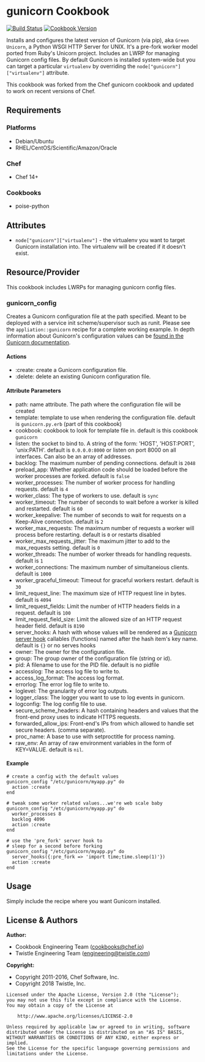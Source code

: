 # gunicorn Cookbook

[![Build Status](https://travis-ci.org/chef-cookbooks/gunicorn.svg?branch=master)](http://travis-ci.org/chef-cookbooks/gunicorn) [![Cookbook Version](https://img.shields.io/cookbook/v/gunicorn.svg)](https://supermarket.chef.io/cookbooks/gunicorn)

Installs and configures the latest version of Gunicorn (via pip), aka `Green Unicorn`, a Python WSGI HTTP Server for UNIX. It's a pre-fork worker model ported from Ruby's Unicorn project. Includes an LWRP for managing Gunicorn config files. By default Gunicorn is installed system-wide but you can target a particular `virtualenv` by overriding the `node["gunicorn"]["virtualenv"]` attribute.

This cookbook was forked from the Chef gunicorn cookbook and updated to work on recent versions of Chef.

## Requirements

### Platforms

- Debian/Ubuntu
- RHEL/CentOS/Scientific/Amazon/Oracle

### Chef

- Chef 14+

### Cookbooks

- poise-python

## Attributes

- `node["gunicorn"]["virtualenv"]` - the virtualenv you want to target Gunicorn installation into. The virtualenv will be created if it doesn't exist.

## Resource/Provider

This cookbook includes LWRPs for managing gunicorn config files.

### gunicorn_config

Creates a Gunicorn configuration file at the path specified. Meant to be deployed with a service init scheme/supervisor such as runit. Please see the `appliation::gunicorn` recipe for a complete working example. In depth information about Gunicorn's configuration values can be [found in the Gunicorn documentation](http://gunicorn.org/#docs).

#### Actions

- :create: create a Gunicorn configuration file.
- :delete: delete an existing Gunicorn configuration file.

#### Attribute Parameters

- path: name attribute. The path where the configuration file will be created
- template: template to use when rendering the configuration file. default is `gunicorn.py.erb` (part of this cookbook)
- cookbook: cookbook to look for template file in. default is this cookbook `gunicorn`
- listen: the socket to bind to. A string of the form: 'HOST', 'HOST:PORT', 'unix:PATH'. default is `0.0.0.0:8000` or listen on port 8000 on all interfaces.  Can also be an array of addresses.
- backlog: The maximum number of pending connections. default is `2048`
- preload_app: Whether application code should be loaded before the worker processes are forked. default is `false`
- worker_processes: The number of worker process for handling requests. default is `4`
- worker_class: The type of workers to use. default is `sync`
- worker_timeout: The number of seconds to wait before a worker is killed and restarted. default is `60`
- worker_keepalive: The number of seconds to wait for requests on a Keep-Alive connection. default is `2`
- worker_max_requests: The maximum number of requests a worker will process before restarting. default is `0` or restarts disabled
- worker_max_requests_jitter: The maximum jitter to add to the max_requests setting. default is `0`
- worker_threads: The number of worker threads for handling requests. default is `1`
- worker_connections: The maximum number of simultaneious clients. default is `1000`
- worker_graceful_timeout: Timeout for graceful workers restart. default is `30`
- limit_request_line: The maximum size of HTTP request line in bytes. default is `4094`
- limit_request_fields: Limit the number of HTTP headers fields in a request. default is `100`
- limit_request_field_size: Limit the allowed size of an HTTP request header field. default is `8190`
- server_hooks: A hash with whose values will be rendered as a [Gunicorn server hook](http://gunicorn.org/configure.html#server-hooks) callables (functions) named after the hash item's key name. default is `{}` or no serves hooks
- owner: The owner for the configuration file.
- group: The group owner of the configuration file (string or id).
- pid: A filename to use for the PID file. default is no pidfile
- accesslog: The access log file to write to.
- access_log_format: The access log format.
- errorlog: The error log file to write to.
- loglevel: The granularity of error log outputs.
- logger_class: The logger you want to use to log events in gunicorn.
- logconfig: The log config file to use.
- secure_scheme_headers: A hash containing headers and values that the front-end proxy uses to indicate HTTPS requests.
- forwarded_allow_ips: Front-end's IPs from which allowed to handle set secure headers. (comma separate).
- proc_name: A base to use with setproctitle for process naming.
- raw_env: An array of raw environment variables in the form of KEY=VALUE.  default is `nil`.

#### Example

```
# create a config with the default values
gunicorn_config "/etc/gunicorn/myapp.py" do
  action :create
end

# tweak some worker related values...we're web scale baby
gunicorn_config "/etc/gunicorn/myapp.py" do
  worker_processes 8
  backlog 4096
  action :create
end

# use the 'pre_fork' server hook to
# sleep for a second before forking
gunicorn_config "/etc/gunicorn/myapp.py" do
  server_hooks({:pre_fork => 'import time;time.sleep(1)'})
  action :create
end
```

## Usage

Simply include the recipe where you want Gunicorn installed.

## License & Authors

**Author:** 
* Cookbook Engineering Team ([cookbooks@chef.io](mailto:cookbooks@chef.io)) 
* Twistle Engineering Team ([engineering@twistle.com](mailto:engineering@twistle.io)) 

**Copyright:**
* Copyright 2011-2016, Chef Software, Inc.
* Copyright 2018 Twistle, Inc.

```
Licensed under the Apache License, Version 2.0 (the "License");
you may not use this file except in compliance with the License.
You may obtain a copy of the License at

    http://www.apache.org/licenses/LICENSE-2.0

Unless required by applicable law or agreed to in writing, software
distributed under the License is distributed on an "AS IS" BASIS,
WITHOUT WARRANTIES OR CONDITIONS OF ANY KIND, either express or implied.
See the License for the specific language governing permissions and
limitations under the License.
```

